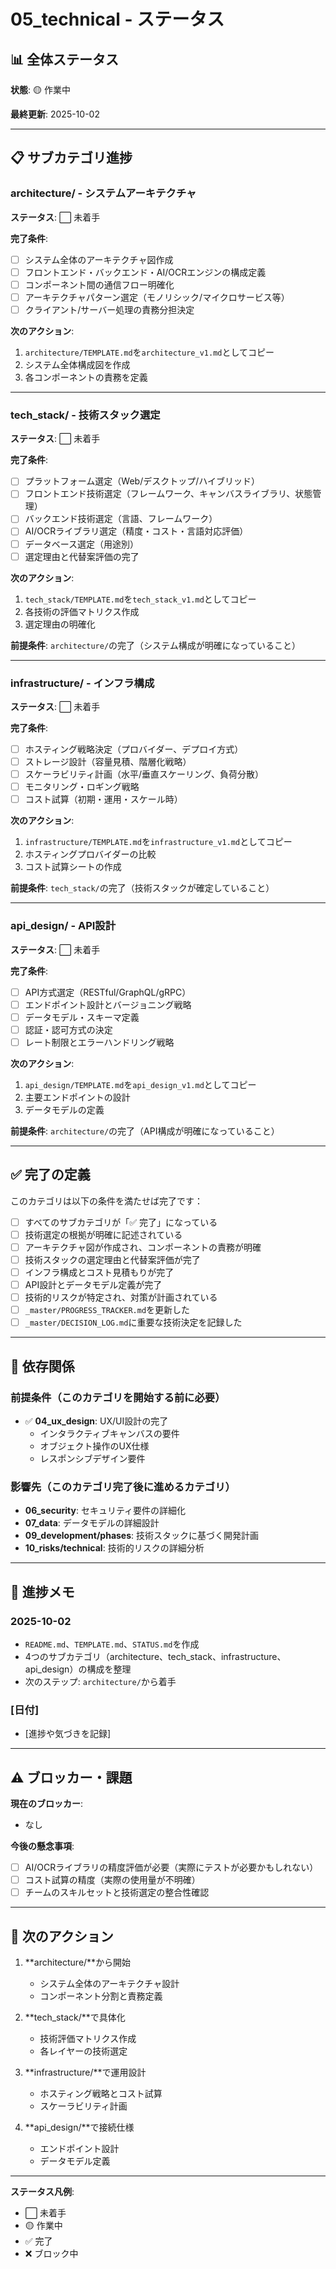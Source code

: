 # 05_technical - ステータス

## 📊 全体ステータス

**状態**: 🟡 作業中

**最終更新**: 2025-10-02

---

## 📋 サブカテゴリ進捗

### architecture/ - システムアーキテクチャ

**ステータス**: ⬜ 未着手

**完了条件**:
- [ ] システム全体のアーキテクチャ図作成
- [ ] フロントエンド・バックエンド・AI/OCRエンジンの構成定義
- [ ] コンポーネント間の通信フロー明確化
- [ ] アーキテクチャパターン選定（モノリシック/マイクロサービス等）
- [ ] クライアント/サーバー処理の責務分担決定

**次のアクション**:
1. `architecture/TEMPLATE.md`を`architecture_v1.md`としてコピー
2. システム全体構成図を作成
3. 各コンポーネントの責務を定義

---

### tech_stack/ - 技術スタック選定

**ステータス**: ⬜ 未着手

**完了条件**:
- [ ] プラットフォーム選定（Web/デスクトップ/ハイブリッド）
- [ ] フロントエンド技術選定（フレームワーク、キャンバスライブラリ、状態管理）
- [ ] バックエンド技術選定（言語、フレームワーク）
- [ ] AI/OCRライブラリ選定（精度・コスト・言語対応評価）
- [ ] データベース選定（用途別）
- [ ] 選定理由と代替案評価の完了

**次のアクション**:
1. `tech_stack/TEMPLATE.md`を`tech_stack_v1.md`としてコピー
2. 各技術の評価マトリクス作成
3. 選定理由の明確化

**前提条件**: `architecture/`の完了（システム構成が明確になっていること）

---

### infrastructure/ - インフラ構成

**ステータス**: ⬜ 未着手

**完了条件**:
- [ ] ホスティング戦略決定（プロバイダー、デプロイ方式）
- [ ] ストレージ設計（容量見積、階層化戦略）
- [ ] スケーラビリティ計画（水平/垂直スケーリング、負荷分散）
- [ ] モニタリング・ロギング戦略
- [ ] コスト試算（初期・運用・スケール時）

**次のアクション**:
1. `infrastructure/TEMPLATE.md`を`infrastructure_v1.md`としてコピー
2. ホスティングプロバイダーの比較
3. コスト試算シートの作成

**前提条件**: `tech_stack/`の完了（技術スタックが確定していること）

---

### api_design/ - API設計

**ステータス**: ⬜ 未着手

**完了条件**:
- [ ] API方式選定（RESTful/GraphQL/gRPC）
- [ ] エンドポイント設計とバージョニング戦略
- [ ] データモデル・スキーマ定義
- [ ] 認証・認可方式の決定
- [ ] レート制限とエラーハンドリング戦略

**次のアクション**:
1. `api_design/TEMPLATE.md`を`api_design_v1.md`としてコピー
2. 主要エンドポイントの設計
3. データモデルの定義

**前提条件**: `architecture/`の完了（API構成が明確になっていること）

---

## ✅ 完了の定義

このカテゴリは以下の条件を満たせば完了です：

- [ ] すべてのサブカテゴリが「✅ 完了」になっている
- [ ] 技術選定の根拠が明確に記述されている
- [ ] アーキテクチャ図が作成され、コンポーネントの責務が明確
- [ ] 技術スタックの選定理由と代替案評価が完了
- [ ] インフラ構成とコスト見積もりが完了
- [ ] API設計とデータモデル定義が完了
- [ ] 技術的リスクが特定され、対策が計画されている
- [ ] `_master/PROGRESS_TRACKER.md`を更新した
- [ ] `_master/DECISION_LOG.md`に重要な技術決定を記録した

---

## 🔗 依存関係

### 前提条件（このカテゴリを開始する前に必要）

- ✅ **04_ux_design**: UX/UI設計の完了
  - インタラクティブキャンバスの要件
  - オブジェクト操作のUX仕様
  - レスポンシブデザイン要件

### 影響先（このカテゴリ完了後に進めるカテゴリ）

- **06_security**: セキュリティ要件の詳細化
- **07_data**: データモデルの詳細設計
- **09_development/phases**: 技術スタックに基づく開発計画
- **10_risks/technical**: 技術的リスクの詳細分析

---

## 📝 進捗メモ

### 2025-10-02
- `README.md`、`TEMPLATE.md`、`STATUS.md`を作成
- 4つのサブカテゴリ（architecture、tech_stack、infrastructure、api_design）の構成を整理
- 次のステップ: `architecture/`から着手

### [日付]
- [進捗や気づきを記録]

---

## ⚠️ ブロッカー・課題

**現在のブロッカー**:
- なし

**今後の懸念事項**:
- [ ] AI/OCRライブラリの精度評価が必要（実際にテストが必要かもしれない）
- [ ] コスト試算の精度（実際の使用量が不明確）
- [ ] チームのスキルセットと技術選定の整合性確認

---

## 🎯 次のアクション

1. **architecture/**から開始
   - システム全体のアーキテクチャ設計
   - コンポーネント分割と責務定義

2. **tech_stack/**で具体化
   - 技術評価マトリクス作成
   - 各レイヤーの技術選定

3. **infrastructure/**で運用設計
   - ホスティング戦略とコスト試算
   - スケーラビリティ計画

4. **api_design/**で接続仕様
   - エンドポイント設計
   - データモデル定義

---

**ステータス凡例**:
- ⬜ 未着手
- 🟡 作業中
- ✅ 完了
- ❌ ブロック中
